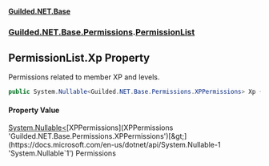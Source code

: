 
#### [Guilded.NET.Base](index 'index')
### [Guilded.NET.Base.Permissions](index#Guilded_NET_Base_Permissions 'Guilded.NET.Base.Permissions').[PermissionList](PermissionList 'Guilded.NET.Base.Permissions.PermissionList')
## PermissionList.Xp Property
Permissions related to member XP and levels.  
```csharp
public System.Nullable<Guilded.NET.Base.Permissions.XPPermissions> Xp { get; set; }
```

#### Property Value
[System.Nullable&lt;](https://docs.microsoft.com/en-us/dotnet/api/System.Nullable-1 'System.Nullable`1')[XPPermissions](XPPermissions 'Guilded.NET.Base.Permissions.XPPermissions')[&gt;](https://docs.microsoft.com/en-us/dotnet/api/System.Nullable-1 'System.Nullable`1')
Permissions
